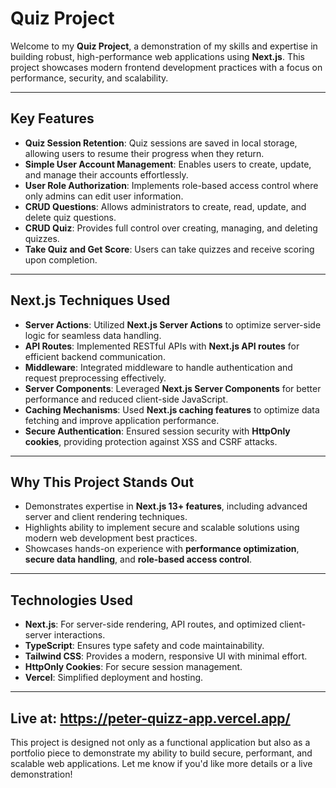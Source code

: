 # Quiz Project

Welcome to my **Quiz Project**, a demonstration of my skills and expertise in building robust, high-performance web applications using **Next.js**. This project showcases modern frontend development practices with a focus on performance, security, and scalability.

---

## Key Features

- **Quiz Session Retention**: Quiz sessions are saved in local storage, allowing users to resume their progress when they return.
- **Simple User Account Management**: Enables users to create, update, and manage their accounts effortlessly.
- **User Role Authorization**: Implements role-based access control where only admins can edit user information.
- **CRUD Questions**: Allows administrators to create, read, update, and delete quiz questions.
- **CRUD Quiz**: Provides full control over creating, managing, and deleting quizzes.
- **Take Quiz and Get Score**: Users can take quizzes and receive scoring upon completion.

---

## Next.js Techniques Used

- **Server Actions**: Utilized **Next.js Server Actions** to optimize server-side logic for seamless data handling.
- **API Routes**: Implemented RESTful APIs with **Next.js API routes** for efficient backend communication.
- **Middleware**: Integrated middleware to handle authentication and request preprocessing effectively.
- **Server Components**: Leveraged **Next.js Server Components** for better performance and reduced client-side JavaScript.
- **Caching Mechanisms**: Used **Next.js caching features** to optimize data fetching and improve application performance.
- **Secure Authentication**: Ensured session security with **HttpOnly cookies**, providing protection against XSS and CSRF attacks.

---

## Why This Project Stands Out

- Demonstrates expertise in **Next.js 13+ features**, including advanced server and client rendering techniques.
- Highlights ability to implement secure and scalable solutions using modern web development best practices.
- Showcases hands-on experience with **performance optimization**, **secure data handling**, and **role-based access control**.

---

## Technologies Used

- **Next.js**: For server-side rendering, API routes, and optimized client-server interactions.
- **TypeScript**: Ensures type safety and code maintainability.
- **Tailwind CSS**: Provides a modern, responsive UI with minimal effort.
- **HttpOnly Cookies**: For secure session management.
- **Vercel**: Simplified deployment and hosting.

---
## Live at: https://peter-quizz-app.vercel.app/
This project is designed not only as a functional application but also as a portfolio piece to demonstrate my ability to build secure, performant, and scalable web applications. Let me know if you'd like more details or a live demonstration!
